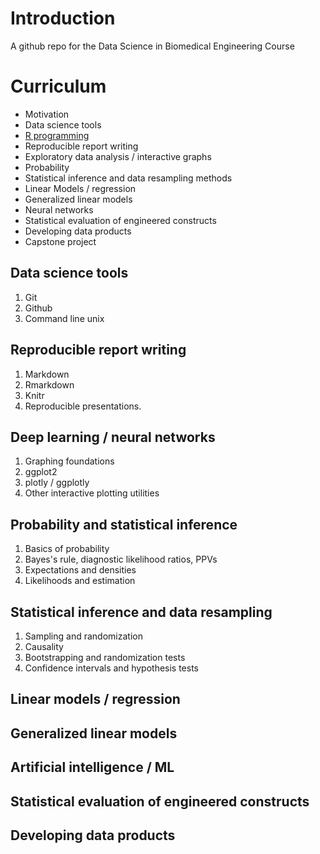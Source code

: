 # Introduction

A github repo for the Data Science in Biomedical Engineering Course

# Curriculum

* Motivation
* Data science tools
* [R programming](https://github.com/bcaffo/ds4bme/blob/master/rprogramming.md)
* Reproducible report writing
* Exploratory data analysis / interactive graphs
* Probability 
* Statistical inference and data resampling methods
* Linear Models / regression
* Generalized linear models
* Neural networks
* Statistical evaluation of engineered constructs
* Developing data products
* Capstone project


## Data science tools

1. Git
2. Github
3. Command line unix

## Reproducible report writing

1. Markdown
2. Rmarkdown
3. Knitr
4. Reproducible presentations.

## Deep learning / neural networks

1. Graphing foundations
2. ggplot2
3. plotly / ggplotly
4. Other interactive plotting utilities

## Probability and statistical inference

1. Basics of probability
2. Bayes's rule, diagnostic likelihood ratios, PPVs
3. Expectations and densities
4. Likelihoods and estimation

## Statistical inference and data resampling

1. Sampling and randomization
2. Causality
3. Bootstrapping and randomization tests
4. Confidence intervals and hypothesis tests

## Linear models / regression

## Generalized linear models 

## Artificial intelligence / ML

## Statistical evaluation of engineered constructs

## Developing data products

